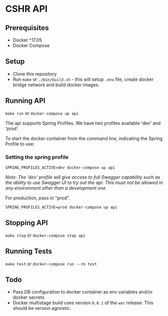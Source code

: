 # CSHR API

## Prerequisites

* Docker ^17.05
* Docker Compose

## Setup

* Clone this repository 
* Run `make` or `./bin/build.sh` - this will setup `.env` file, create docker bridge network and build docker images. 

## Running API

`make run` or `docker-compose up api`

The api supports Spring Profiles. We have two profiles available 'dev' and 'prod'.

To start the docker container from the command line, indicating the Spring Profile to use:

### Setting the spring profile

`SPRING_PROFILES_ACTIVE=dev docker-compose up api`

*Note: The 'dev' profile will give access to full Swagger capability such as the ability to use Swagger UI to try out the api.  This must not be allowed in any environment other than a development one.*

For production, pass in "prod".

`SPRING_PROFILES_ACTIVE=prod docker-compose up api`

## Stopping API

`make stop` or `docker-compose stop api`

## Running Tests
`make test` or `docker-compose run --rm test`

## Todo
* Pass DB configuration to docker container as env variables and/or docker secrets
* Docker multistage build uses version `0.0.1` of the `war` release. This should be version agnostic. 
